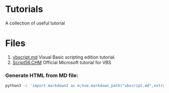 # Tutorials
A collection of useful tutorial


# Files

1. [vbscript.md](https://github.com/filovirid/tutorials/blob/main/vbscript.md) Visual Basic scripting edition tutorial.
2. [Script56.CHM](https://github.com/filovirid/tutorials/blob/main/Script56.CHM) Official Microsoft tutorial for VBS




### Generate HTML from MD file:
```bash
python3 -c 'import markdown2 as m;h=m.markdown_path("vbscript.md",extras={"fenced-code-blocks":None,"tables":None,"html-classes":{"table":"table border table-striped"}});print(h)'> output.html
```
